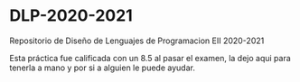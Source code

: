# DLP-2020-2021
Repositorio de Diseño de Lenguajes de Programacion EII 2020-2021

Esta práctica fue calificada con un 8.5 al pasar el examen, la dejo aqui para tenerla a mano y por si a alguien le puede ayudar.

